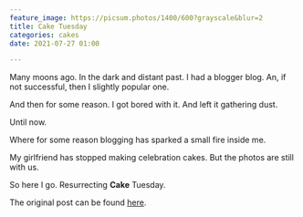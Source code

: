 ```yaml
---
feature_image: https://picsum.photos/1400/600?grayscale&blur=2
title: Cake Tuesday
categories: cakes
date: 2021-07-27 01:00

---
```

Many moons ago. In the dark and distant past. I had a blogger blog. An, if not successful, then I slightly popular one.

And then for some reason. I got bored with it.  And left it gathering dust. 

Until now. 

Where for some reason blogging has sparked a small fire inside me. 

My girlfriend has stopped making celebration cakes. But the photos are still with us.

So here I go. Resurrecting **Cake** Tuesday. 

The original post can be found [here]().